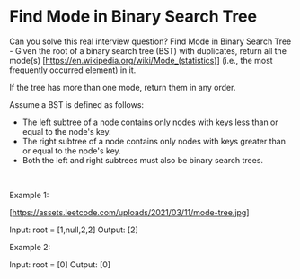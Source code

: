 # Find Mode in Binary Search Tree

Can you solve this real interview question? Find Mode in Binary Search Tree - Given the root of a binary search tree (BST) with duplicates, return all the mode(s) [https://en.wikipedia.org/wiki/Mode_(statistics)] (i.e., the most frequently occurred element) in it.

If the tree has more than one mode, return them in any order.

Assume a BST is defined as follows:

 * The left subtree of a node contains only nodes with keys less than or equal to the node's key.
 * The right subtree of a node contains only nodes with keys greater than or equal to the node's key.
 * Both the left and right subtrees must also be binary search trees.

 

Example 1:

[https://assets.leetcode.com/uploads/2021/03/11/mode-tree.jpg]


Input: root = [1,null,2,2]
Output: [2]


Example 2:


Input: root = [0]
Output: [0]